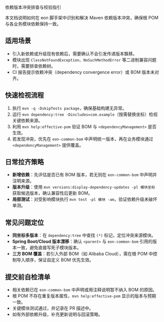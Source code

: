  依赖版本冲突排查与校验指引

本文档说明如何在 eon 脚手架中识别和解决 Maven 依赖版本冲突，确保根 POM 与各业务模块依赖保持一致。

## 适用场景
- 引入新依赖或升级现有依赖后，需要确认不会引发传递版本飘移。
- 模块出现 `ClassNotFoundException`、`NoSuchMethodError` 等二进制兼容问题时，需要排查依赖树。
- CI 报告提示依赖冲突（dependency convergence error）或 BOM 版本未对齐。

## 快速检视流程
1. 执行 `mvn -q -DskipTests package`，确保基础构建无异常。
2. 运行 `mvn dependency:tree -Dincludes=com.example`（按需替换坐标）检视关键依赖来源。
3. 利用 `mvn help:effective-pom` 验证 BOM 与 `<dependencyManagement>` 是否生效。
4. 若发现冲突，优先在 `eon-common-bom` 中声明统一版本，再在业务模块通过 `<dependencyManagement>` 提供覆盖。

## 日常拉齐策略
- **新增依赖**：先评估是否已有 BOM 版本，若无则在 `eon-common-bom` 中声明并注明来源。
- **版本升级**：使用 `mvn versions:display-dependency-updates -pl 模块坐标` 获取候选版本，确认兼容性后更新 BOM。
- **局部测试**：对受影响模块执行 `mvn test -pl 模块 -am`，验证依赖升级未破坏单测。

## 常见问题定位
- **同坐标多版本**：在 `dependency:tree` 中查找 `(*)` 标记，定位冲突来源模块。
- **Spring Boot/Cloud 版本漂移**：确认 `<parent>` 与 `eon-common-bom` 引用的版本一致，避免直接写死子模块版本。
- **三方 BOM 覆盖**：若引入外部 BOM（如 Alibaba Cloud），需在根 POM 中控制导入顺序，保证自定义 BOM 优先生效。

## 提交前自检清单
- 相关依赖已在 `eon-common-bom` 中声明或用注释说明暂不纳入 BOM 的原因。
- 根 POM 不存在重复版本属性，`mvn help:effective-pom` 显示的版本与预期一致。
- 关键模块测试通过，并记录在 PR 描述中。
- 如有外部依赖升级，补充更新说明与回滚策略。
